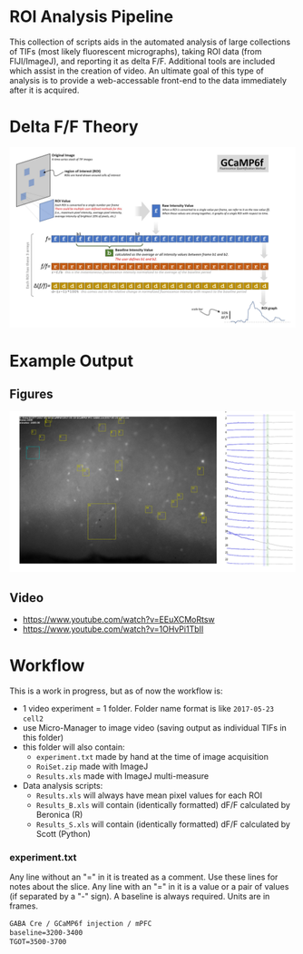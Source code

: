 # ROI Analysis Pipeline
This collection of scripts aids in the automated analysis of large collections of TIFs (most likely fluorescent micrographs), taking ROI data (from FIJI/ImageJ), and reporting it as delta F/F. Additional tools are included which assist in the creation of video. An ultimate goal of this type of analysis is to provide a web-accessable front-end to the data immediately after it is acquired.

# Delta F/F Theory

![](doc/theory.jpg)

# Example Output

## Figures
![](Python/video_frame_02400.png)

## Video
* https://www.youtube.com/watch?v=EEuXCMoRtsw
* https://www.youtube.com/watch?v=1OHvPi1TbII

# Workflow
This is a work in progress, but as of now the workflow is:

* 1 video experiment = 1 folder. Folder name format is like `2017-05-23 cell2`
* use Micro-Manager to image video (saving output as individual TIFs in this folder)
* this folder will also contain:
  * `experiment.txt` made by hand at the time of image acquisition
  * `RoiSet.zip` made with ImageJ
  * `Results.xls` made with ImageJ multi-measure
* Data analysis scripts:
  * `Results.xls` will always have mean pixel values for each ROI
  * `Results_B.xls` will contain (identically formatted) dF/F calculated by Beronica (R)
  * `Results_S.xls` will contain (identically formatted) dF/F calculated by Scott (Python)

### experiment.txt
Any line without an "=" in it is treated as a comment. Use these lines for notes about the slice. Any line with an "=" in it is a value or a pair of values (if separated by a "-" sign). A baseline is always required. Units are in frames.
```
GABA Cre / GCaMP6f injection / mPFC
baseline=3200-3400
TGOT=3500-3700
```
